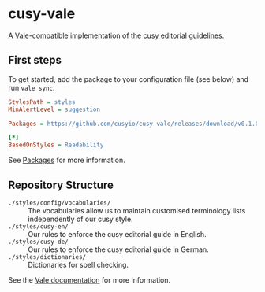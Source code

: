 # cusy-vale

A [Vale-compatible](https://github.com/errata-ai/vale) implementation of the [cusy editorial guidelines](https://www.cusy.design/de/latest/writing/index.html).

## First steps

To get started, add the package to your configuration file (see below) and run `vale sync`.

```ini
StylesPath = styles
MinAlertLevel = suggestion

Packages = https://github.com/cusyio/cusy-vale/releases/download/v0.1.0/cusy-vale.zip

[*]
BasedOnStyles = Readability
```

See [Packages](https://vale.sh/docs/topics/packages/) for more information.

## Repository Structure

<dl>
  <dt><code>./styles/config/vocabularies/</code></dt>
  <dd>The vocabularies allow us to maintain customised terminology lists independently of our cusy style.</dd>
  <dt><code>./styles/cusy-en/</code></dt>
  <dd>Our rules to enforce the cusy editorial guide in English.</dd>
  <dt><code>./styles/cusy-de/</code></dt>
  <dd>Our rules to enforce the cusy editorial guide in German.</dd>
  <dt><code>./styles/dictionaries/</code></dt>
  <dd>Dictionaries for spell checking.</dd>
</dl>

See the [Vale documentation](https://vale.sh/docs/) for more information.
